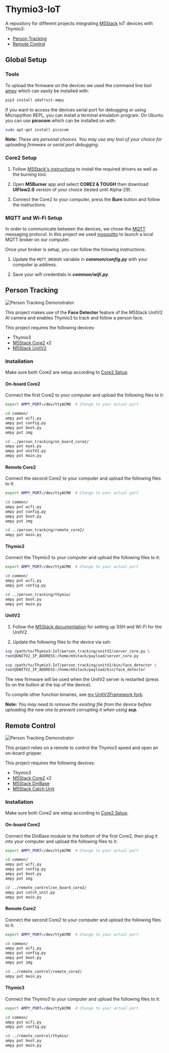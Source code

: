 # Thymio3-IoT

A repository for different projects integrating [M5Stack](https://m5stack.com/) IoT devices with Thymio3:

- [Person Tracking](#person-tracking)
- [Remote Control](#remote-control)


## Global Setup

### Tools

To upload the firmware on the devices we used the command line tool [ampy](https://github.com/scientifichackers/ampy) which can easily be installed with:

```bash
pip3 install adafruit-ampy
```

If you want to access the devices serial port for debugging or using Micropython REPL, you can install a terminal emulation program. On Ubuntu you can use **picocom** which can be installed on with:

```bash
sudo apt-get install picocom
```

**Note:** *These are personal choices. You may use any tool of your choice for uploading firmware or serial port debugging.*


### Core2 Setup
1. Follow [M5Stack's instructions](https://docs.m5stack.com/en/quick_start/core2/mpy) to install the required drivers as well as the burning tool.

2. Open **M5Burner** app and select **CORE2 & TOUGH** then download **UIFlow2.0** version of your choice (tested until Alpha-29).

3. Connect the Core2 to your computer, press the **Burn** button and follow the instructions.


### MQTT and Wi-Fi Setup

In order to communicate between the devices, we chose the [MQTT](https://mqtt.org/) messaging protocol.
In this project we used [mosquitto](https://mosquitto.org/) to launch a local MQTT broker on our computer.

Once your broker is setup, you can follow the folowing instructions:

1. Update the `MQTT_BROKER` variable in ***common/config.py*** with your computer ip address.

2. Save your wifi credentials in ***common/wifi.py***.


## Person Tracking


![Person Tracking Demonstrator](docs/images/tracking_pic_resized.jpg)

This project makes use of the **Face Detector** feature of the M5Stack UnitV2 AI camera and enables Thymio3 to track and follow a person face.

This project requires the following devices:
- Thymio3
- [M5Stack Core2](https://shop.m5stack.com/products/m5stack-core2-esp32-iot-development-kit) x2
- [M5Stack UnitV2](https://shop.m5stack.com/products/unitv2-ai-camera-gc2145)

### Installation

Make sure both Core2 are setup according to [Core2 Setup](#core2-setup).

#### On-board Core2

Connect the first Core2 to your computer and upload the following files to it:

```bash
export AMPY_PORT=/dev/ttyACM0  # Change to your actual port

cd common/
ampy put wifi.py
ampy put config.py
ampy put boot.py
ampy put img

cd ../person_tracking/on_board_core2/
ampy put eyes.py
ampy put unitV2.py
ampy put main.py
```

#### Remote Core2

Connect the second Core2 to your computer and upload the following files to it:

```bash
export AMPY_PORT=/dev/ttyACM0  # Change to your actual port

cd common/
ampy put wifi.py
ampy put config.py
ampy put boot.py
ampy put img

cd ../person_tracking/remote_core2/
ampy put main.py
```

#### Thymio3

Connect the Thymio3 to your computer and upload the following files to it:

```bash
export AMPY_PORT=/dev/ttyACM0  # Change to your actual port

cd common/
ampy put wifi.py
ampy put config.py

cd ../person_tracking/thymio/
ampy put boot.py
ampy put main.py
```

#### UnitV2

1. Follow the [M5Stack  documentation](https://docs.m5stack.com/en/quick_start/unitv2/config) for setting up SSH and Wi-Fi for the UnitV2.

2. Update the following files to the device via ssh:

```bash
scp /path/to/Thymio3-IoT/person_tracking/unitV2/server_core.py \
root@UNITV2_IP_ADDRESS:/home/m5stack/payload/server_core.py

scp /path/to/Thymio3-IoT/person_tracking/unitV2/bin/face_detector \
root@UNITV2_IP_ADDRESS:/home/m5stack/payload/bin/face_detector
```

The new firmware will be used when the UnitV2 server is restarted (press 5s on the button at the top of the device).

To compile other function binaries, see [my UnitV2Framework fork](https://github.com/Constantin-dcx/UnitV2Framework).

**Note:** *You may need to remove the existing file from the device before uploading the new one to prevent corrupting it when using **scp**.*


## Remote Control

![Person Tracking Demonstrator](docs/images/remote_pic_resized.jpg)

This project relies on a remote to control the Thymio3 speed and open an on-board gripper.

This project requires the following devices:
- Thymio3
- [M5Stack Core2](https://shop.m5stack.com/products/m5stack-core2-esp32-iot-development-kit) x2
- [M5Stack DinBase](https://docs.m5stack.com/en/base/DIN%20BASE)
- [M5Stack Catch Unit](https://shop.m5stack.com/products/catch-unit)

### Installation

Make sure both Core2 are setup according to [Core2 Setup](#core2-setup).

#### On-board Core2

Connect the DinBase module to the bottom of the first Core2, then plug it into your computer and upload the following files to it:

```bash
export AMPY_PORT=/dev/ttyACM0  # Change to your actual port

cd common/
ampy put wifi.py
ampy put config.py
ampy put boot.py
ampy put img

cd ../remote_control/on_board_core2/
ampy put catch_unit.py
ampy put main.py
```

#### Remote Core2

Connect the second Core2 to your computer and upload the following files to it:

```bash
export AMPY_PORT=/dev/ttyACM0  # Change to your actual port

cd common/
ampy put wifi.py
ampy put config.py
ampy put boot.py
ampy put img

cd ../remote_control/remote_core2/
ampy put main.py
```

#### Thymio3

Connect the Thymio3 to your computer and upload the following files to it:

```bash
export AMPY_PORT=/dev/ttyACM0  # Change to your actual port

cd common/
ampy put wifi.py
ampy put config.py

cd ../remote_control/thymio/
ampy put boot.py
ampy put main.py
```